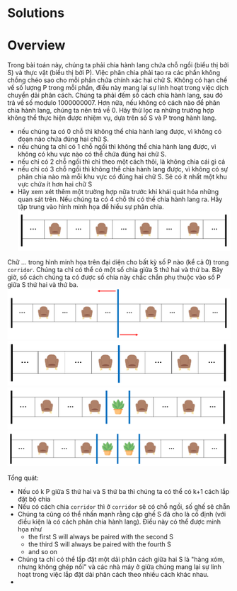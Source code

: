 # Solutions
# Overview
Trong bài toán này, chúng ta phải chia hành lang chứa chỗ ngồi (biểu thị bởi S) và thực vật (biểu thị bởi P).
Việc phân chia phải tạo ra các phần không chồng chéo sao cho mỗi phần chứa chính xác hai chữ S. Không có hạn chế về số lượng P trong mỗi phần, điều này mang lại sự linh hoạt trong việc dịch chuyển dải phân cách.
Chúng ta phải đếm số cách chia hành lang, sau đó trả về số modulo 1000000007. Hơn nữa, nếu không có cách nào để phân chia hành lang, chúng ta nên trả về 0.
Hãy thử lọc ra những trường hợp không thể thực hiện được nhiệm vụ, dựa trên số S và P trong hành lang.
- nếu chúng ta có 0 chỗ thì không thể chia hành lang được, vì không có đoạn nào chứa đúng hai chữ S.
- nếu chúng ta chỉ có 1 chỗ ngồi thì không thể chia hành lang được, vì không có khu vực nào có thể chứa đúng hai chữ S. 
- nếu chỉ có 2 chỗ ngồi thì chỉ theo một cách thôi, là không chia cái gì cả
- nếu chỉ có 3 chỗ ngồi thì không thể chia hành lang được, vì không có sự phân chia nào mà mỗi khu vực có đúng hai chữ S. Sẽ có ít nhất một khu vực chứa ít hơn hai chữ S
- Hãy xem xét thêm một trường hợp nữa trước khi khái quát hóa những quan sát trên. Nếu chúng ta có 4 chỗ thì có thể chia hành lang ra. Hãy tập trung vào hình minh họa để hiểu sự phân chia.
![Alt text](image-1.png)

Chữ ... trong hình minh họa trên đại diện cho bất kỳ số P nào (kể cả 0) trong `corridor`.
Chúng ta chỉ có thể có một số chia giữa S thứ hai và thứ ba. Bây giờ, số cách chúng ta có được số chia này chắc chắn phụ thuộc vào số P giữa S thứ hai và thứ ba.
![Alt text](image-2.png)
![Alt text](image-3.png)
![Alt text](image-4.png)
![Alt text](image-5.png)

Tổng quát:
- Nếu có k P giữa S thứ hai và S thứ ba thì chúng ta có thể có k+1 cách lắp đặt bộ chia
- Nếu có cách chia `corridor` thì ở `corridor` sẽ có chỗ ngồi, số ghế sẽ chẵn
- Chúng ta cũng có thể nhấn mạnh rằng cặp ghế S đã cho là cố định (với điều kiện là có cách phân chia hành lang). Điều này có thể được minh họa như
  - the first S will always be paired with the second S
  - the third S will always be paired with the fourth S
  - and so on
- Chúng ta chỉ có thể lắp đặt một dải phân cách giữa hai S là "hàng xóm, nhưng không ghép nối" và các nhà máy ở giữa chúng mang lại sự linh hoạt trong việc lắp đặt dải phân cách theo nhiều cách khác nhau.
- 